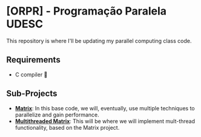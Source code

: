 # [ORPR] - Programação Paralela UDESC

This repository is where I'll be updating my parallel computing class code.

## Requirements
- C compiler :eyes:


## Sub-Projects
- [<strong>Matrix</strong>](/matrix/): In this base code, we will, eventually, use multiple techniques to parallelize and gain performance.
- [<strong>Multithreaded Matrix</strong>](/matrix_threaded): This will be where we will implement mult-thread functionality, based on the Matrix project.

